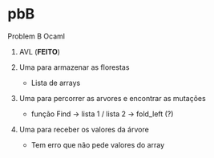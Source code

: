 # pbB
Problem B Ocaml

1. AVL (**FEITO**)

2. Uma para armazenar as florestas
    - Lista de arrays

3. Uma para percorrer as arvores e encontrar as mutações 
    - função Find -> lista 1 / lista 2 -> fold_left (?)


4. Uma para receber os valores da árvore 
    - Tem erro que não pede valores do array
